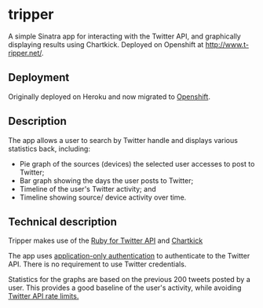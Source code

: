 # tripper
A simple Sinatra app for interacting with the Twitter API, and graphically displaying results using Chartkick. Deployed on Openshift at <http://www.t-ripper.net/>.

## Deployment

Originally deployed on Heroku and now migrated to [Openshift](https://www.openshift.com/).

## Description

The app allows a user to search by Twitter handle and displays various statistics back, including:

* Pie graph of the sources (devices) the selected user accesses to post to Twitter;
* Bar graph showing the days the user posts to Twitter;
* Timeline of the user's Twitter activity; and
* Timeline showing source/ device activity over time.

## Technical description

Tripper makes use of the [Ruby for Twitter API](https://github.com/sferik/twitter/) and [Chartkick](http://chartkick.com/) 

The app uses [application-only authentication](https://dev.twitter.com/oauth/application-only/) to authenticate to the Twitter API. There is no requirement to use Twitter credentials.

Statistics for the graphs are based on the previous 200 tweets posted by a user. This provides a good baseline of the user's activity, while avoiding [Twitter API rate limits.](https://dev.twitter.com/rest/public/rate-limiting/)


